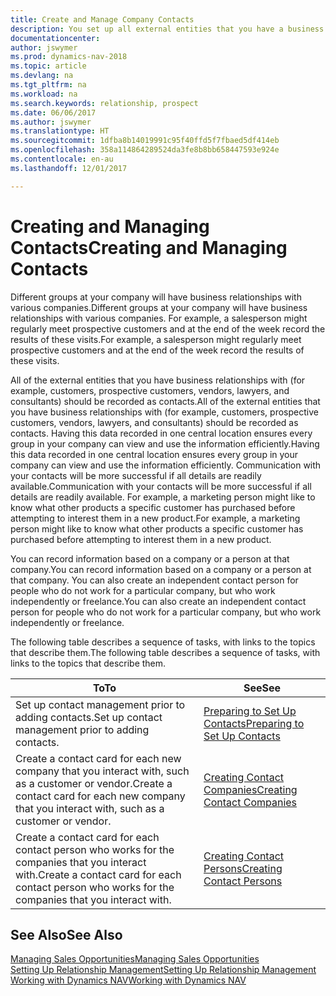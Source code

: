 ```yaml
---
title: Create and Manage Company Contacts
description: You set up all external entities that you have a business relationship with (such as prospects, customers, vendors, and consultants) as contacts.
documentationcenter: 
author: jswymer
ms.prod: dynamics-nav-2018
ms.topic: article
ms.devlang: na
ms.tgt_pltfrm: na
ms.workload: na
ms.search.keywords: relationship, prospect
ms.date: 06/06/2017
ms.author: jswymer
ms.translationtype: HT
ms.sourcegitcommit: 1dfba8b14019991c95f40ffd5f7fbaed5df414eb
ms.openlocfilehash: 358a114864289524da3fe8b8bb658447593e924e
ms.contentlocale: en-au
ms.lasthandoff: 12/01/2017

---
```

# <a name="creating-and-managing-contacts"></a><span data-ttu-id="98b60-103">Creating and Managing Contacts</span><span class="sxs-lookup"><span data-stu-id="98b60-103">Creating and Managing Contacts</span></span>
<span data-ttu-id="98b60-104">Different groups at your company will have business relationships with various companies.</span><span class="sxs-lookup"><span data-stu-id="98b60-104">Different groups at your company will have business relationships with various companies.</span></span> <span data-ttu-id="98b60-105">For example, a salesperson might regularly meet prospective customers and at the end of the week record the results of these visits.</span><span class="sxs-lookup"><span data-stu-id="98b60-105">For example, a salesperson might regularly meet prospective customers and at the end of the week record the results of these visits.</span></span>

<span data-ttu-id="98b60-106">All of the external entities that you have business relationships with (for example, customers, prospective customers, vendors, lawyers, and consultants) should be recorded as contacts.</span><span class="sxs-lookup"><span data-stu-id="98b60-106">All of the external entities that you have business relationships with (for example, customers, prospective customers, vendors, lawyers, and consultants) should be recorded as contacts.</span></span> <span data-ttu-id="98b60-107">Having this data recorded in one central location ensures every group in your company can view and use the information efficiently.</span><span class="sxs-lookup"><span data-stu-id="98b60-107">Having this data recorded in one central location ensures every group in your company can view and use the information efficiently.</span></span> <span data-ttu-id="98b60-108">Communication with your contacts will be more successful if all details are readily available.</span><span class="sxs-lookup"><span data-stu-id="98b60-108">Communication with your contacts will be more successful if all details are readily available.</span></span> <span data-ttu-id="98b60-109">For example, a marketing person might like to know what other products a specific customer has purchased before attempting to interest them in a new product.</span><span class="sxs-lookup"><span data-stu-id="98b60-109">For example, a marketing person might like to know what other products a specific customer has purchased before attempting to interest them in a new product.</span></span>

<span data-ttu-id="98b60-110">You can record information based on a company or a person at that company.</span><span class="sxs-lookup"><span data-stu-id="98b60-110">You can record information based on a company or a person at that company.</span></span> <span data-ttu-id="98b60-111">You can also create an independent contact person for people who do not work for a particular company, but who work independently or freelance.</span><span class="sxs-lookup"><span data-stu-id="98b60-111">You can also create an independent contact person for people who do not work for a particular company, but who work independently or freelance.</span></span>

<span data-ttu-id="98b60-112">The following table describes a sequence of tasks, with links to the topics that describe them.</span><span class="sxs-lookup"><span data-stu-id="98b60-112">The following table describes a sequence of tasks, with links to the topics that describe them.</span></span> 

| <span data-ttu-id="98b60-113">To</span><span class="sxs-lookup"><span data-stu-id="98b60-113">To</span></span> | <span data-ttu-id="98b60-114">See</span><span class="sxs-lookup"><span data-stu-id="98b60-114">See</span></span> |
| --- | --- |
| <span data-ttu-id="98b60-115">Set up contact management prior to adding contacts.</span><span class="sxs-lookup"><span data-stu-id="98b60-115">Set up contact management prior to adding contacts.</span></span> |[<span data-ttu-id="98b60-116">Preparing to Set Up Contacts</span><span class="sxs-lookup"><span data-stu-id="98b60-116">Preparing to Set Up Contacts</span></span>](marketing-setup-contacts.md) |
| <span data-ttu-id="98b60-117">Create a contact card for each new company that you interact with, such as a customer or vendor.</span><span class="sxs-lookup"><span data-stu-id="98b60-117">Create a contact card for each new company that you interact with, such as a customer or vendor.</span></span> |[<span data-ttu-id="98b60-118">Creating Contact Companies</span><span class="sxs-lookup"><span data-stu-id="98b60-118">Creating Contact Companies</span></span>](marketing-create-contact-companies.md) |
| <span data-ttu-id="98b60-119">Create a contact card for each contact person who works for the companies that you interact with.</span><span class="sxs-lookup"><span data-stu-id="98b60-119">Create a contact card for each contact person who works for the companies that you interact with.</span></span> |[<span data-ttu-id="98b60-120">Creating Contact Persons</span><span class="sxs-lookup"><span data-stu-id="98b60-120">Creating Contact Persons</span></span>](marketing-create-contact-persons.md) |

## <a name="see-also"></a><span data-ttu-id="98b60-121">See Also</span><span class="sxs-lookup"><span data-stu-id="98b60-121">See Also</span></span>
[<span data-ttu-id="98b60-122">Managing Sales Opportunities</span><span class="sxs-lookup"><span data-stu-id="98b60-122">Managing Sales Opportunities</span></span>](marketing-manage-sales-opportunities.md)  
[<span data-ttu-id="98b60-123">Setting Up Relationship Management</span><span class="sxs-lookup"><span data-stu-id="98b60-123">Setting Up Relationship Management</span></span>](marketing-setup-marketing.md)  
[<span data-ttu-id="98b60-124">Working with Dynamics NAV</span><span class="sxs-lookup"><span data-stu-id="98b60-124">Working with Dynamics NAV</span></span>](ui-work-product.md)  

